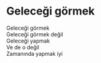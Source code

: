 # Geleceği görmek

Geleceği görmek\
Geleceği görmek değil\
Geleceği yapmak\
Ve de o değil\
Zamanında yapmak iyi

